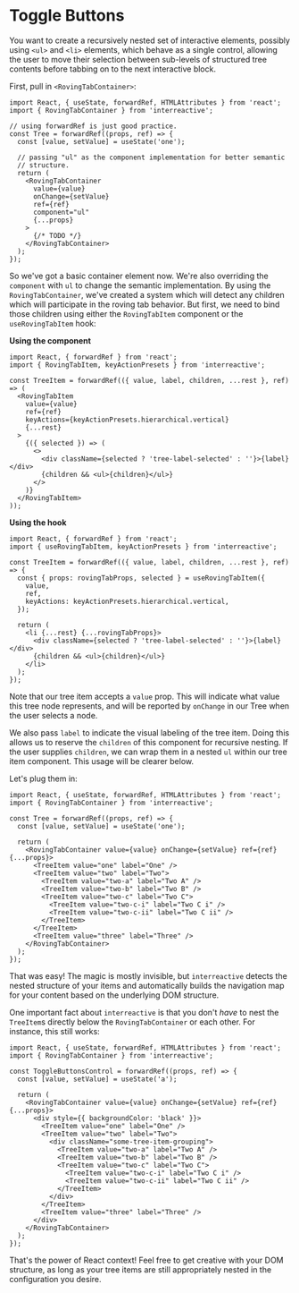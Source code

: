 # Toggle Buttons

You want to create a recursively nested set of interactive elements, possibly using `<ul>` and `<li>` elements, which behave as a single control, allowing the user to move their selection between sub-levels of structured tree contents before tabbing on to the next interactive block.

First, pull in `<RovingTabContainer>`:

```tsx
import React, { useState, forwardRef, HTMLAttributes } from 'react';
import { RovingTabContainer } from 'interreactive';

// using forwardRef is just good practice.
const Tree = forwardRef((props, ref) => {
  const [value, setValue] = useState('one');

  // passing "ul" as the component implementation for better semantic
  // structure.
  return (
    <RovingTabContainer
      value={value}
      onChange={setValue}
      ref={ref}
      component="ul"
      {...props}
    >
      {/* TODO */}
    </RovingTabContainer>
  );
});
```

So we've got a basic container element now. We're also overriding the `component` with `ul` to change the semantic implementation. By using the `RovingTabContainer`, we've created a system which will detect any children which will participate in the roving tab behavior. But first, we need to bind those children using either the `RovingTabItem` component or the `useRovingTabItem` hook:

**Using the component**

```tsx
import React, { forwardRef } from 'react';
import { RovingTabItem, keyActionPresets } from 'interreactive';

const TreeItem = forwardRef(({ value, label, children, ...rest }, ref) => (
  <RovingTabItem
    value={value}
    ref={ref}
    keyActions={keyActionPresets.hierarchical.vertical}
    {...rest}
  >
    {({ selected }) => (
      <>
        <div className={selected ? 'tree-label-selected' : ''}>{label}</div>
        {children && <ul>{children}</ul>}
      </>
    )}
  </RovingTabItem>
));
```

**Using the hook**

```tsx
import React, { forwardRef } from 'react';
import { useRovingTabItem, keyActionPresets } from 'interreactive';

const TreeItem = forwardRef(({ value, label, children, ...rest }, ref) => {
  const { props: rovingTabProps, selected } = useRovingTabItem({
    value,
    ref,
    keyActions: keyActionPresets.hierarchical.vertical,
  });

  return (
    <li {...rest} {...rovingTabProps}>
      <div className={selected ? 'tree-label-selected' : ''}>{label}</div>
      {children && <ul>{children}</ul>}
    </li>
  );
});
```

Note that our tree item accepts a `value` prop. This will indicate what value this tree node represents, and will be reported by `onChange` in our Tree when the user selects a node.

We also pass `label` to indicate the visual labeling of the tree item. Doing this allows us to reserve the `children` of this component for recursive nesting. If the user supplies `children`, we can wrap them in a nested `ul` within our tree item component. This usage will be clearer below.

Let's plug them in:

```tsx
import React, { useState, forwardRef, HTMLAttributes } from 'react';
import { RovingTabContainer } from 'interreactive';

const Tree = forwardRef((props, ref) => {
  const [value, setValue] = useState('one');

  return (
    <RovingTabContainer value={value} onChange={setValue} ref={ref} {...props}>
      <TreeItem value="one" label="One" />
      <TreeItem value="two" label="Two">
        <TreeItem value="two-a" label="Two A" />
        <TreeItem value="two-b" label="Two B" />
        <TreeItem value="two-c" label="Two C">
          <TreeItem value="two-c-i" label="Two C i" />
          <TreeItem value="two-c-ii" label="Two C ii" />
        </TreeItem>
      </TreeItem>
      <TreeItem value="three" label="Three" />
    </RovingTabContainer>
  );
});
```

That was easy! The magic is mostly invisible, but `interreactive` detects the nested structure of your items and automatically builds the navigation map for your content based on the underlying DOM structure.

One important fact about `interreactive` is that you don't _have_ to nest the `TreeItem`s directly below the `RovingTabContainer` or each other. For instance, this still works:

```tsx
import React, { useState, forwardRef, HTMLAttributes } from 'react';
import { RovingTabContainer } from 'interreactive';

const ToggleButtonsControl = forwardRef((props, ref) => {
  const [value, setValue] = useState('a');

  return (
    <RovingTabContainer value={value} onChange={setValue} ref={ref} {...props}>
      <div style={{ backgroundColor: 'black' }}>
        <TreeItem value="one" label="One" />
        <TreeItem value="two" label="Two">
          <div className="some-tree-item-grouping">
            <TreeItem value="two-a" label="Two A" />
            <TreeItem value="two-b" label="Two B" />
            <TreeItem value="two-c" label="Two C">
              <TreeItem value="two-c-i" label="Two C i" />
              <TreeItem value="two-c-ii" label="Two C ii" />
            </TreeItem>
          </div>
        </TreeItem>
        <TreeItem value="three" label="Three" />
      </div>
    </RovingTabContainer>
  );
});
```

That's the power of React context! Feel free to get creative with your DOM structure, as long as your tree items are still appropriately nested in the configuration you desire.

